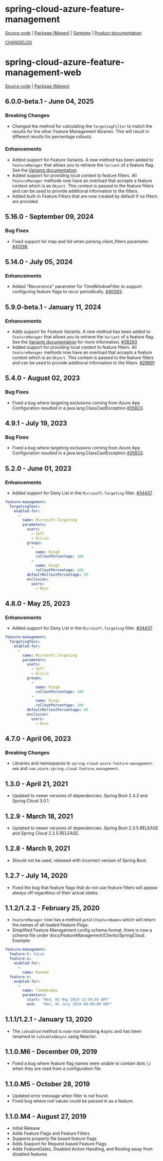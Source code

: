 # spring-cloud-azure-feature-management

[Source code][source_code] | [Package (Maven)][package] | [Samples][samples] | [Product documentation][docs]

[CHANGELOG](https://github.com/Azure/azure-sdk-for-java/blob/main/sdk/spring/spring-cloud-azure-feature-management/CHANGELOG.md)

# spring-cloud-azure-feature-management-web

[Source code][source_code_web] | [Package (Maven)][package_web]

## 6.0.0-beta.1 - June 04, 2025

### Breaking Changes

* Changed the method for calculating the `TargetingFilter` to match the results for the other Feature Management libraries. This will result in different results for percentage rollouts.

### Enhancements

* Added support for Feature Variants. A new method has been added to `FeatureManager` that allows you to retrieve the `Variant` of a feature flag. See the [Variants documentation](https://learn.microsoft.com/azure/azure-app-configuration/howto-variant-feature-flags).
* Added support for providing local context to feature filters. All `FeatureManager` methods now have an overload that accepts a feature context which is an `Object`. This context is passed to the feature filters and can be used to provide additional information to the filters.
* Added built-in Feature Filters that are now created by default if no filters are provided.

## 5.16.0 - September 09, 2024

### Bug Fixes

* Fixed support for map and list when parsing client_filters parameter. [#41298](https://github.com/Azure/azure-sdk-for-java/pull/41298).

## 5.14.0 - July 05, 2024

### Enhancements

* Added "Recurrence" parameter for TimeWindowFilter to support configuring feature flags to recur periodically. [#40093](https://github.com/Azure/azure-sdk-for-java/pull/40093).

## 5.9.0-beta.1 - January 11, 2024

### Enhancements

* Adds support for Feature Variants. A new method has been added to `FeatureManager` that allows you to retrieve the `Variant` of a feature flag. See the [Variants documentation](https://github.com/Azure/azure-sdk-for-java/blob/feature/azconfig-spring/FeatureVariantBeta/sdk/spring/spring-cloud-azure-feature-management/README.md#variants) for more information. [#38293](https://github.com/Azure/azure-sdk-for-java/pull/38293)
* Added support for providing local context to feature filters. All `FeatureManager` methods now have an overload that accepts a feature context which is an `Object`. This context is passed to the feature filters and can be used to provide additional information to the filters. [#29691](https://github.com/Azure/azure-sdk-for-java/issues/29691)

## 5.4.0 - August 02, 2023

### Bug Fixes

* Fixed a bug where targeting exclusions coming from Azure App Configuration resulted in a java.lang.ClassCastException [#35823](https://github.com/Azure/azure-sdk-for-java/issues/35823).

## 4.9.1 - July 19, 2023

### Bug Fixes

* Fixed a bug where targeting exclusions coming from Azure App Configuration resulted in a java.lang.ClassCastException [#35823](https://github.com/Azure/azure-sdk-for-java/issues/35823).

## 5.2.0 - June 01, 2023

### Enhancements

* Added support for Deny List in the `Microsoft.Targeting` filter. [#34437](https://github.com/Azure/azure-sdk-for-java/pull/34437)

```yml
feature-management:
  TargetingTest:
    enabled-for:
      -
        name: Microsoft.Targeting
        parameters:
          users:
            - Jeff
            - Alicia
          groups:
            -
              name: Ring0
              rolloutPercentage: 100
            -
              name: Ring1
              rolloutPercentage: 100
          defaultRolloutPercentage: 50
          exclusion:
            users:
              - Ross
```

## 4.8.0 - May 25, 2023

### Enhancements

* Added support for Deny List in the `Microsoft.Targeting` filter. [#34437](https://github.com/Azure/azure-sdk-for-java/pull/34437)

```yml
feature-management:
  TargetingTest:
    enabled-for:
      -
        name: Microsoft.Targeting
        parameters:
          users:
            - Jeff
            - Alicia
          groups:
            -
              name: Ring0
              rolloutPercentage: 100
            -
              name: Ring1
              rolloutPercentage: 100
          defaultRolloutPercentage: 50
          exclusion:
            users:
              - Ross
```

## 4.7.0 - April 06, 2023

### Breaking Changes

* Libraries and namespaces to `spring-cloud-azure-feature-management-web` and `com.azure.spring.cloud.feature.management`.

## 1.3.0 - April 21, 2021

* Updated to newer versions of dependencies. Spring Boot 2.4.3 and Spring Cloud 3.0.1.

## 1.2.9 - March 18, 2021

* Updated to newer versions of dependencies. Spring Boot 2.3.5.RELEASE and Spring Cloud 2.2.5.RELEASE.

## 1.2.8 - March 9, 2021

* Should not be used, released with incorrect version of Spring Boot.

## 1.2.7 - July 14, 2020

* Fixed the bug that feature flags that do not use feature filters will appear always off regardless of their actual states.

## 1.1.2/1.2.2 - February 25, 2020

* `FeatureManager` now has a method `getAllFeatureNames` which will return the names of all loaded Feature Flags.
* Simplified Feature Management config schema format, there is now a schema file under docs/FeatureManagement/Clients/SpringCloud. Example:

```yaml
feature-management:
  feature-t: false
  feature-u:
    enabled-for:
      -
        name: Random
  feature-v:
    enabled-for:
      -
        name: TimeWindow
        parameters:
          start: "Wed, 01 May 2019 13:59:59 GMT"
          end:   "Mon, 01 July 2019 00:00:00 GMT"
```

## 1.1.1/1.2.1 - January 13, 2020

* The `isEnabled` method is now non-blocking Async and has been renamed to `isEnabledAsync` using Reactor.

## 1.1.0.M6 - December 09, 2019

* Fixed a bug where feature flag names were unable to contain dots (.) when they are read from a configuration file.

## 1.1.0.M5 - October 28, 2019

* Updated error message when filter is not found.
* Fixed bug where null values could be passed in as a feature.

## 1.1.0.M4 - August 27, 2019

* Initial Release
* Adds Feature Flags and Feature Filters
* Supports property file based feature flags
* Adds Support for Request based Feature Flags
* Adds FeatureGates, Disabled Action Handling, and Routing away from disabled features

<!-- LINKS -->
[docs]: https://github.com/Azure/azure-sdk-for-java/tree/main/sdk/spring/spring-cloud-azure-feature-management
[package]: https://mvnrepository.com/artifact/com.azure.spring/spring-cloud-azure-feature-management
[samples]: https://github.com/Azure-Samples/azure-spring-boot-samples/tree/main/appconfiguration
[source_code]: https://github.com/Azure/azure-sdk-for-java/tree/main/sdk/spring/spring-cloud-azure-feature-management

[package_web]: https://mvnrepository.com/artifact/com.azure.spring/spring-cloud-azure-feature-management-web
[source_code_web]: https://github.com/Azure/azure-sdk-for-java/tree/main/sdk/spring/spring-cloud-azure-feature-management-web
